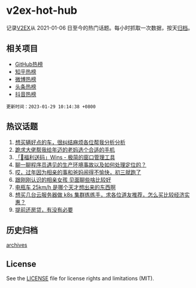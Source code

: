 # v2ex-hot-hub

 记录[V2EX](https://www.v2ex.com/)从 2021-01-06 日至今的热门话题。每小时抓取一次数据，按天[归档](archives)。
 
 ## 相关项目

- [GitHub热榜](https://github.com/lonnyzhang423/github-hot-hub)
- [知乎热榜](https://github.com/lonnyzhang423/zhihu-hot-hub)
- [微博热榜](https://github.com/lonnyzhang423/weibo-hot-hub)
- [头条热榜](https://github.com/lonnyzhang423/toutiao-hot-hub)
- [抖音热榜](https://github.com/lonnyzhang423/douyin-hot-hub)


 `更新时间：2023-01-29 10:14:38 +0800`

## 热议话题

1. [想买辆好点的车，很纠结麻烦各位帮我分析分析](https://www.v2ex.com/t/911001)
1. [跪求大佬帮我给年迈的老妈选个合适的手机](https://www.v2ex.com/t/911088)
1. [「🎉福利送码」Wins - 极简的窗口管理工具](https://www.v2ex.com/t/911060)
1. [聊一聊程序员遇见的生产环境事故以及如何处理定位的？](https://www.v2ex.com/t/911105)
1. [哎，过年因为相亲的事和爸妈闹得不愉快，初三就跑了](https://www.v2ex.com/t/910993)
1. [跟刚刚认识的相亲女孩 见面聊些啥比较好](https://www.v2ex.com/t/911107)
1. [电瓶车 25km/h 是哪个天才想出来的东西啊](https://www.v2ex.com/t/911211)
1. [想买几台云服务器做 k8s 集群练练手，求各位道友推荐，怎么买比较经济实惠？](https://www.v2ex.com/t/911017)
1. [提前还房贷，有没有必要](https://www.v2ex.com/t/911059)

## 历史归档

[archives](archives)

## License

See the [LICENSE](LICENSE) file for license rights and limitations (MIT).
